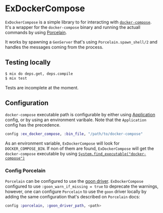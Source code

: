 # ExDockerCompose

`ExDockerCompose` is a simple library to for interacting with [`docker-compose`](https://docs.docker.com/compose/).
It's a wrapper for the `docker-compose` binary and running the actuall commands by using [Porcelain](https://github.com/alco/porcelain).

It works by spawning a `GenServer` that's using `Porcelain.spawn_shell/2` and handles the messages coming from the
process.

## Testing locally

```bash
$ mix do deps.get, deps.compile
$ mix test
```

Tests are incomplete at the moment.

## Configuration

`docker-compose` executable path is configurable by either using [Application](https://hexdocs.pm/elixir/Application.html#get_env/3)
config, or by using an environment varibale.
Note that the `Application` config has the precedence.

```elixir
config :ex_docker_compose, :bin_file, "/path/to/docker-compose"
```

As an environment variable, `ExDockerCompose` will look for `DOCKER_COMPOSE_BIN`.
If non of them are found, `ExDockerCompose` will get the `docker-compose` executable by using
[`System.find_executable("docker-compose")`](https://hexdocs.pm/elixir/System.html#find_executable/1)

### Config Porcelain

`Porcelain` can be configured to use the [goon driver](https://github.com/alco/porcelain#configuring-the-goon-driver).
`ExDockerCompose` configured to use `:goon_warn_if_missing = true` to deprecate the warnings, however, one can configure
`Porcelain` to use the `goon` driver locally by adding the same configuration that's described on `Porcelain` docs:

```elixir
config :porcelain, :goon_driver_path, <path>
```
